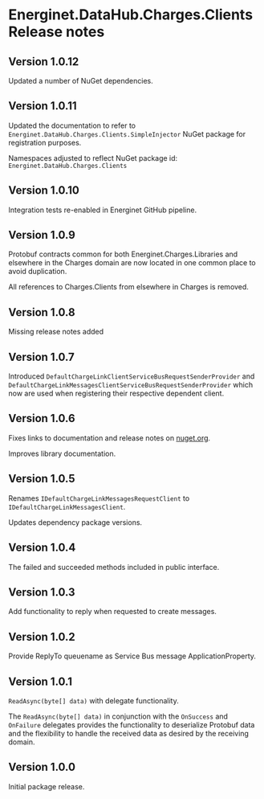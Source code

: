 # Energinet.DataHub.Charges.Clients Release notes

## Version 1.0.12

Updated a number of NuGet dependencies.

## Version 1.0.11

Updated the documentation to refer to `Energinet.DataHub.Charges.Clients.SimpleInjector` NuGet package for registration purposes.

Namespaces adjusted to reflect NuGet package id: `Energinet.DataHub.Charges.Clients`

## Version 1.0.10

Integration tests re-enabled in Energinet GitHub pipeline.

## Version 1.0.9

Protobuf contracts common for both Energinet.Charges.Libraries and elsewhere in the Charges domain are now located in one common place to avoid duplication.

All references to Charges.Clients from elsewhere in Charges is removed.

## Version 1.0.8

Missing release notes added

## Version 1.0.7

Introduced `DefaultChargeLinkClientServiceBusRequestSenderProvider` and `DefaultChargeLinkMessagesClientServiceBusRequestSenderProvider`
which now are used when registering their respective dependent client.

## Version 1.0.6

Fixes links to documentation and release notes on [nuget.org](https://www.nuget.org/packages/Energinet.DataHub.Charges.Clients/).

Improves library documentation.

## Version 1.0.5

Renames `IDefaultChargeLinkMessagesRequestClient` to `IDefaultChargeLinkMessagesClient`.

Updates dependency package versions.

## Version 1.0.4

The failed and succeeded methods included in public interface.

## Version 1.0.3

Add functionality to reply when requested to create messages.

## Version 1.0.2

Provide ReplyTo queuename as Service Bus message ApplicationProperty.

## Version 1.0.1

`ReadAsync(byte[] data)` with delegate functionality.

The `ReadAsync(byte[] data)` in conjunction with the `OnSuccess` and `OnFailure` delegates provides the functionality
to deserialize Protobuf data and the flexibility to handle the received data as desired by the receiving domain.

## Version 1.0.0

Initial package release.

